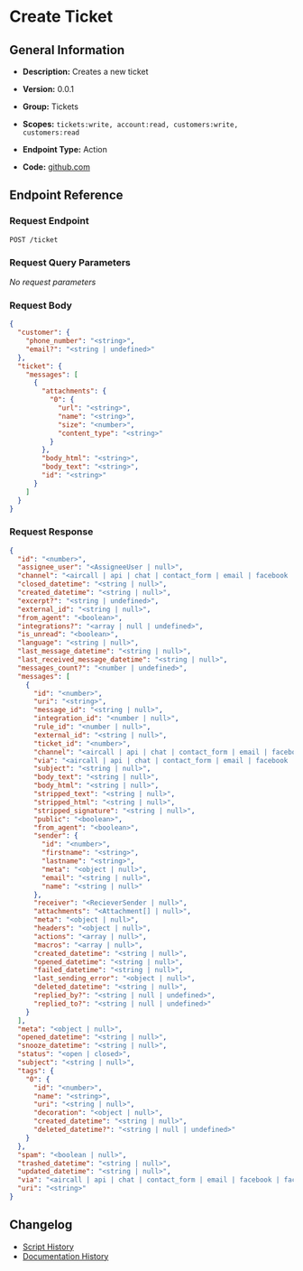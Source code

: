 <!-- BEGIN GENERATED CONTENT -->
# Create Ticket

## General Information

- **Description:** Creates a new ticket

- **Version:** 0.0.1
- **Group:** Tickets
- **Scopes:** `tickets:write, account:read, customers:write, customers:read`
- **Endpoint Type:** Action
- **Code:** [github.com](https://github.com/NangoHQ/integration-templates/tree/main/integrations/gorgias/actions/create-ticket.ts)


## Endpoint Reference

### Request Endpoint

`POST /ticket`

### Request Query Parameters

_No request parameters_

### Request Body

```json
{
  "customer": {
    "phone_number": "<string>",
    "email?": "<string | undefined>"
  },
  "ticket": {
    "messages": [
      {
        "attachments": {
          "0": {
            "url": "<string>",
            "name": "<string>",
            "size": "<number>",
            "content_type": "<string>"
          }
        },
        "body_html": "<string>",
        "body_text": "<string>",
        "id": "<string>"
      }
    ]
  }
}
```

### Request Response

```json
{
  "id": "<number>",
  "assignee_user": "<AssigneeUser | null>",
  "channel": "<aircall | api | chat | contact_form | email | facebook | facebook-mention | facebook-messenger | facebook-recommendations | help-center | instagram-ad-comment | instagram-comment | instagram-direct-message | instagram-mention | internal-note | phone | sms | twitter | twitter-direct-message | whatsapp | yotpo-review>",
  "closed_datetime": "<string | null>",
  "created_datetime": "<string | null>",
  "excerpt?": "<string | undefined>",
  "external_id": "<string | null>",
  "from_agent": "<boolean>",
  "integrations?": "<array | null | undefined>",
  "is_unread": "<boolean>",
  "language": "<string | null>",
  "last_message_datetime": "<string | null>",
  "last_received_message_datetime": "<string | null>",
  "messages_count?": "<number | undefined>",
  "messages": [
    {
      "id": "<number>",
      "uri": "<string>",
      "message_id": "<string | null>",
      "integration_id": "<number | null>",
      "rule_id": "<number | null>",
      "external_id": "<string | null>",
      "ticket_id": "<number>",
      "channel": "<aircall | api | chat | contact_form | email | facebook | facebook-mention | facebook-messenger | facebook-recommendations | help-center | instagram-ad-comment | instagram-comment | instagram-direct-message | instagram-mention | internal-note | phone | sms | twitter | twitter-direct-message | whatsapp | yotpo-review>",
      "via": "<aircall | api | chat | contact_form | email | facebook | facebook-mention | facebook-messenger | facebook-recommendations | form | gorgias_chat | help-center | helpdesk | instagram | instagram-ad-comment | instagram-comment | instagram-direct-message | instagram-mention | internal-note | offline_capture | phone | rule | self_service | shopify | sms | twilio | twitter | twitter-direct-message | whatsapp | yotpo | yotpo-review | zendesk>",
      "subject": "<string | null>",
      "body_text": "<string | null>",
      "body_html": "<string | null>",
      "stripped_text": "<string | null>",
      "stripped_html": "<string | null>",
      "stripped_signature": "<string | null>",
      "public": "<boolean>",
      "from_agent": "<boolean>",
      "sender": {
        "id": "<number>",
        "firstname": "<string>",
        "lastname": "<string>",
        "meta": "<object | null>",
        "email": "<string | null>",
        "name": "<string | null>"
      },
      "receiver": "<RecieverSender | null>",
      "attachments": "<Attachment[] | null>",
      "meta": "<object | null>",
      "headers": "<object | null>",
      "actions": "<array | null>",
      "macros": "<array | null>",
      "created_datetime": "<string | null>",
      "opened_datetime": "<string | null>",
      "failed_datetime": "<string | null>",
      "last_sending_error": "<object | null>",
      "deleted_datetime": "<string | null>",
      "replied_by?": "<string | null | undefined>",
      "replied_to?": "<string | null | undefined>"
    }
  ],
  "meta": "<object | null>",
  "opened_datetime": "<string | null>",
  "snooze_datetime": "<string | null>",
  "status": "<open | closed>",
  "subject": "<string | null>",
  "tags": {
    "0": {
      "id": "<number>",
      "name": "<string>",
      "uri": "<string | null>",
      "decoration": "<object | null>",
      "created_datetime": "<string | null>",
      "deleted_datetime?": "<string | null | undefined>"
    }
  },
  "spam": "<boolean | null>",
  "trashed_datetime": "<string | null>",
  "updated_datetime": "<string | null>",
  "via": "<aircall | api | chat | contact_form | email | facebook | facebook-mention | facebook-messenger | facebook-recommendations | form | gorgias_chat | help-center | helpdesk | instagram | instagram-ad-comment | instagram-comment | instagram-direct-message | instagram-mention | internal-note | offline_capture | phone | rule | self_service | shopify | sms | twilio | twitter | twitter-direct-message | whatsapp | yotpo | yotpo-review | zendesk>",
  "uri": "<string>"
}
```

## Changelog

- [Script History](https://github.com/NangoHQ/integration-templates/commits/main/integrations/gorgias/actions/create-ticket.ts)
- [Documentation History](https://github.com/NangoHQ/integration-templates/commits/main/integrations/gorgias/actions/create-ticket.md)

<!-- END  GENERATED CONTENT -->

